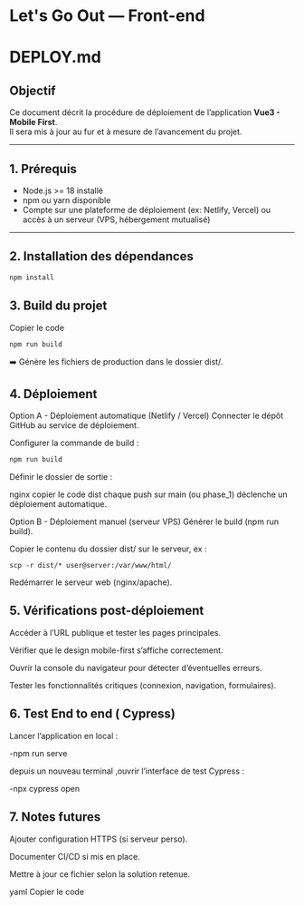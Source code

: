 # Let's Go Out — Front-end

# DEPLOY.md

## Objectif

Ce document décrit la procédure de déploiement de l’application **Vue3 - Mobile First**.  
Il sera mis à jour au fur et à mesure de l’avancement du projet.

---

## 1. Prérequis

- Node.js >= 18 installé
- npm ou yarn disponible
- Compte sur une plateforme de déploiement (ex: Netlify, Vercel) ou accès à un serveur (VPS, hébergement mutualisé)

---

## 2. Installation des dépendances

```bash
npm install

```

## 3. Build du projet

Copier le code

```bash
npm run build
```

➡️ Génère les fichiers de production dans le dossier dist/.

## 4. Déploiement

Option A - Déploiement automatique (Netlify / Vercel)
Connecter le dépôt GitHub au service de déploiement.

Configurer la commande de build :

```bash
npm run build
```

Définir le dossier de sortie :

nginx copier le code dist chaque push sur main (ou phase_1) déclenche un déploiement automatique.

Option B - Déploiement manuel (serveur VPS)
Générer le build (npm run build).

Copier le contenu du dossier dist/ sur le serveur, ex :

```
scp -r dist/* user@server:/var/www/html/
```

Redémarrer le serveur web (nginx/apache).

## 5. Vérifications post-déploiement

Accéder à l’URL publique et tester les pages principales.

Vérifier que le design mobile-first s’affiche correctement.

Ouvrir la console du navigateur pour détecter d’éventuelles erreurs.

Tester les fonctionnalités critiques (connexion, navigation, formulaires).

## 6. Test End to end ( Cypress)

Lancer l’application en local :

-npm run serve

depuis un nouveau terminal ,ouvrir l’interface de test Cypress :

-npx cypress open


## 7. Notes futures

Ajouter configuration HTTPS (si serveur perso).

Documenter CI/CD si mis en place.

Mettre à jour ce fichier selon la solution retenue.

yaml
Copier le code

